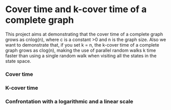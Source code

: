 # Cover time and k-cover time of a complete graph

This project aims at demonstrating that the cover time of a complete graph grows as cnlog(n), where c is a constant >0 and n is the graph size.
Also we want to demonstrate that, if you set k = n, the k-cover time of a complete graph grows as clog(n), making the use of parallel random walks k time faster than using a single random walk when visiting all the states in the state space.

### Cover time 

### K-cover time

### Confrontation with a logarithmic and a linear scale